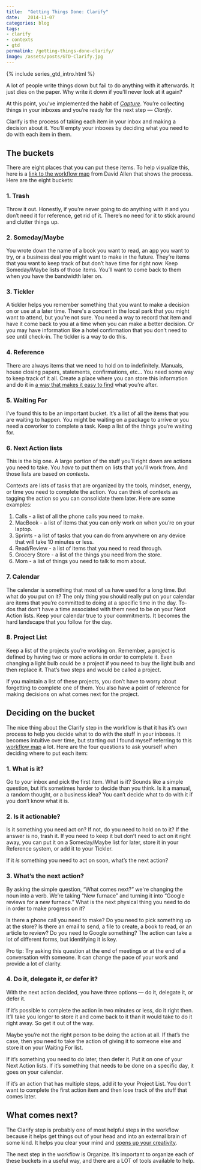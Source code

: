 ```yaml
---
title:  "Getting Things Done: Clarify"
date:   2014-11-07
categories: blog
tags:
- clarify
- contexts
- gtd
permalink: /getting-things-done-clarify/
image: /assets/posts/GTD-Clarify.jpg
---
```


{% include series_gtd_intro.html %}

A lot of people write things down but fail to do anything with it afterwards. It just dies on the paper. Why write it down if you'll never look at it again?

<!--more-->

At this point, you’ve implemented the habit of [_Capture_](http://joebuhlig.com/getting-things-done-capture/). You’re collecting things in your inboxes and you’re ready for the next step — _Clarify_.

Clarify is the process of taking each item in your inbox and making a decision about it. You’ll empty your inboxes by deciding what you need to do with each item in them.

## The buckets

There are eight places that you can put these items. To help visualize this, here is a [link to the workflow map](http://gettingthingsdone.com/wp-content/uploads/2014/10/workflow_map.pdf) from David Allen that shows the process. Here are the eight buckets:

### 1\. Trash

Throw it out. Honestly, if you’re never going to do anything with it and you don’t need it for reference, get rid of it. There’s no need for it to stick around and clutter things up.

### 2\. Someday/Maybe

You wrote down the name of a book you want to read, an app you want to try, or a business deal you might want to make in the future. They’re items that you want to keep track of but don’t have time for right now. Keep Someday/Maybe lists of those items. You’ll want to come back to them when you have the bandwidth later on.

### 3\. Tickler

A tickler helps you remember something that you want to make a decision on or use at a later time. There's a concert in the local park that you might want to attend, but you’re not sure. You need a way to record that item and have it come back to you at a time when you can make a better decision. Or you may have information like a hotel confirmation that you don’t need to see until check-in. The tickler is a way to do this.

### 4\. Reference

There are always items that we need to hold on to indefinitely. Manuals, house closing papers, statements, confirmations, etc… You need some way to keep track of it all. Create a place where you can store this information and do it in [a way that makes it easy to find](http://joebuhlig.com/file-naming-disorganization/) what you’re after.

### 5\. Waiting For

I’ve found this to be an important bucket. It’s a list of all the items that you are waiting to happen. You might be waiting on a package to arrive or you need a coworker to complete a task. Keep a list of the things you’re waiting for.

### 6\. Next Action lists

This is the big one. A large portion of the stuff you’ll right down are actions you need to take. You _have_ to put them on lists that you’ll work from. And those lists are based on _contexts_.

Contexts are lists of tasks that are organized by the tools, mindset, energy, or time you need to complete the action. You can think of contexts as tagging the action so you can consolidate them later. Here are some examples:

1.  Calls - a list of all the phone calls you need to make.
2.  MacBook - a list of items that you can only work on when you’re on your laptop.
3.  Sprints - a list of tasks that you can do from anywhere on any device that will take 10 minutes or less.
4.  Read/Review - a list of items that you need to read through.
5.  Grocery Store - a list of the things you need from the store.
6.  Mom - a list of things you need to talk to mom about.

### 7\. Calendar

The calendar is something that most of us have used for a long time. But what do you put on it? The only thing you should really put on your calendar are items that you’re committed to doing at a specific time in the day. To-dos that don’t have a time associated with them need to be on your Next Action lists. Keep your calendar true to your commitments. It becomes the hard landscape that you follow for the day.

### 8\. Project List

Keep a list of the projects you’re working on. Remember, a project is defined by having two or more actions in order to complete it. Even changing a light bulb could be a project if you need to buy the light bulb and then replace it. That’s two steps and would be called a project.

If you maintain a list of these projects, you don’t have to worry about forgetting to complete one of them. You also have a point of reference for making decisions on what comes next for the project.

## Deciding on the bucket

The nice thing about the Clarify step in the workflow is that it has it’s own process to help you decide what to do with the stuff in your inboxes. It becomes intuitive over time, but starting out I found myself referring to this [workflow map](http://gettingthingsdone.com/wp-content/uploads/2014/10/workflow_map.pdf) a lot. Here are the four questions to ask yourself when deciding where to put each item:

### 1\. What is it?

Go to your inbox and pick the first item. What is it? Sounds like a simple question, but it’s sometimes harder to decide than you think. Is it a manual, a random thought, or a business idea? You can’t decide what to do with it if you don’t know what it is.

### 2\. Is it actionable?

Is it something you need act on? If not, do you need to hold on to it? If the answer is no, trash it. If you need to keep it but don’t need to act on it right away, you can put it on a Someday/Maybe list for later, store it in your Reference system, or add it to your Tickler.

If it _is_ something you need to act on soon, what’s the next action?

### 3\. What’s the next action?

By asking the simple question, “What comes next?” we're changing the noun into a verb. We’re taking “New furnace” and turning it into “Google reviews for a new furnace.” What is the next physical thing you need to do in order to make progress on it?

Is there a phone call you need to make? Do you need to pick something up at the store? Is there an email to send, a file to create, a book to read, or an article to review? Do you need to Google something? The action can take a lot of different forms, but identifying it is key.

Pro tip: Try asking this question at the end of meetings or at the end of a conversation with someone. It can change the pace of your work and provide a lot of clarity.

### 4\. Do it, delegate it, or defer it?

With the next action decided, you have three options — do it, delegate it, or defer it.

If it’s possible to complete the action in two minutes or less, do it right then. It’ll take you longer to store it and come back to it than it would take to do it right away. So get it out of the way.

Maybe you’re not the right person to be doing the action at all. If that’s the case, then you need to take the action of giving it to someone else and store it on your Waiting For list.

If it’s something you need to do later, then defer it. Put it on one of your Next Action lists. If it’s something that needs to be done on a specific day, it goes on your calendar.

If it’s an action that has multiple steps, add it to your Project List. You don’t want to complete the first action item and then lose track of the stuff that comes later.

## What comes next?

The Clarify step is probably one of most helpful steps in the workflow because it helps get things out of your head and into an external brain of some kind. It helps you clear your mind and [opens up your creativity](http://joebuhlig.com/getting-things-done-introduction/).

The next step in the workflow is Organize. It’s important to organize each of these buckets in a useful way, and there are a LOT of tools available to help.